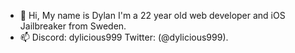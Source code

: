 - 👋 Hi, My name is Dylan I'm a 22 year old web developer and iOS Jailbreaker from Sweden.
- 📫 Discord: dylicious999 Twitter: (@dylicious999).

<!---
Dylbin/Dylbin is a ✨ special ✨ repository because its `README.md` (this file) appears on your GitHub profile.
You can click the Preview link to take a look at your changes.
--->
